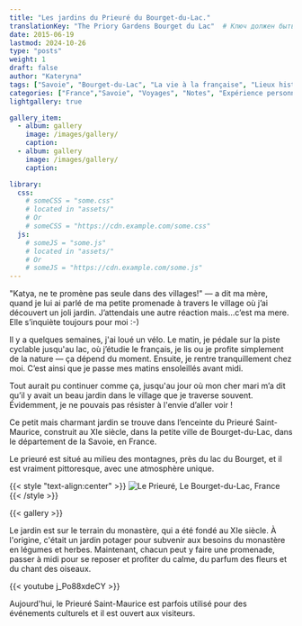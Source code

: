 ```yaml
---
title: "Les jardins du Prieuré du Bourget-du-Lac."
translationKey: "The Priory Gardens Bourget du Lac"  # Ключ должен быть уникальным и постоянным
date: 2015-06-19
lastmod: 2024-10-26
type: "posts"
weight: 1
draft: false
author: "Kateryna"
tags: ["Savoie", "Bourget-du-Lac", "La vie à la française", "Lieux historiques", "Balades à vélo"]
categories: ["France","Savoie", "Voyages", "Notes", "Expérience personnelle"]
lightgallery: true

gallery_item:
  - album: gallery
    image: /images/gallery/
    caption: 
  - album: gallery
    image: /images/gallery/
    caption: 

library:
  css:
    # someCSS = "some.css"
    # located in "assets/"
    # Or
    # someCSS = "https://cdn.example.com/some.css"
  js:
    # someJS = "some.js"
    # located in "assets/"
    # Or
    # someJS = "https://cdn.example.com/some.js"
---
```


"Katya, ne te promène pas seule dans des villages!" — a dit ma mère, quand je lui ai parlé de ma petite promenade à travers le village où j’ai découvert un joli jardin. J’attendais une autre réaction mais…c’est ma mere. Elle s’inquiète toujours pour moi :-)

Il y a quelques semaines, j'ai loué un vélo. Le matin, je pédale sur la piste cyclable jusqu'au lac, où j’étudie le français, je lis ou je profite simplement de la nature — ça dépend du moment. Ensuite, je rentre tranquillement chez moi. C’est ainsi que je passe mes matins ensoleillés avant midi.

Tout aurait pu continuer comme ça, jusqu'au jour où mon cher mari m’a dit qu’il y avait un beau jardin dans le village que je traverse souvent. Évidemment, je ne pouvais pas résister à l'envie d’aller voir !
  
Ce petit mais charmant jardin se trouve dans l’enceinte du Prieuré Saint-Maurice, construit au XIe siècle, dans la petite ville de Bourget-du-Lac, dans le département de la Savoie, en France.

Le prieuré est situé au milieu des montagnes, près du lac du Bourget, et il est vraiment pittoresque, avec une atmosphère unique.

{{< style "text-align:center" >}}
![Le Prieuré, Le Bourget-du-Lac, France]()
{{< /style >}}

{{< gallery >}}

Le jardin est sur le terrain du monastère, qui a été fondé au XIe siècle. À l'origine, c'était un jardin potager pour subvenir aux besoins du monastère en légumes et herbes. Maintenant, chacun peut y faire une promenade, passer à midi pour se reposer et profiter du calme, du parfum des fleurs et du chant des oiseaux.

{{< youtube j_Po88xdeCY >}}

Aujourd'hui, le Prieuré Saint-Maurice est parfois utilisé pour des événements culturels et il est ouvert aux visiteurs.
